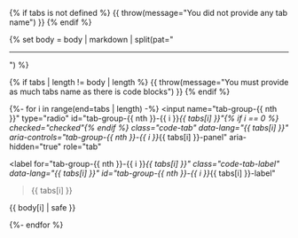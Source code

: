 {% if tabs is not defined %}
{{ throw(message="You did not provide any tab name") }}
{% endif %}

{% set body = body | markdown | split(pat="<hr />") %}

{% if tabs | length != body | length %}
{{ throw(message="You must provide as much tabs name as there is code blocks") }}
{% endif %}

<div class="md-fenced-code-tabs" id="tab-tab-group-{{ nth }}">

{%- for i in range(end=tabs | length) -%}
<input
	name="tab-group-{{ nth }}"
	type="radio"
	id="tab-group-{{ nth }}-{{ i }}_{{ tabs[i] }}"{% if i == 0 %}
	checked="checked"{% endif %}
	class="code-tab"
	data-lang="{{ tabs[i] }}"
	aria-controls="tab-group-{{ nth }}-{{ i }}_{{ tabs[i] }}-panel"
	aria-hidden="true"
	role="tab"
>
<label
	for="tab-group-{{ nth }}-{{ i }}_{{ tabs[i] }}"
	class="code-tab-label"
	data-lang="{{ tabs[i] }}"
	id="tab-group-{{ nth }}-{{ i }}_{{ tabs[i] }}-label"
>{{ tabs[i] }}</label>
<div
	class="code-tabpanel"
	role="tabpanel"
	data-lang="{{ tabs[i] }}"
	id="tab-group-{{ nth }}-{{ i }}_{{ tabs[i] }}-panel"
	aria-labelledby="tab-group-{{ nth }}-{{ i }}_{{ tabs[i] }}-label"
> {{ body[i] | safe }} </div>

{%- endfor %}

</div>

